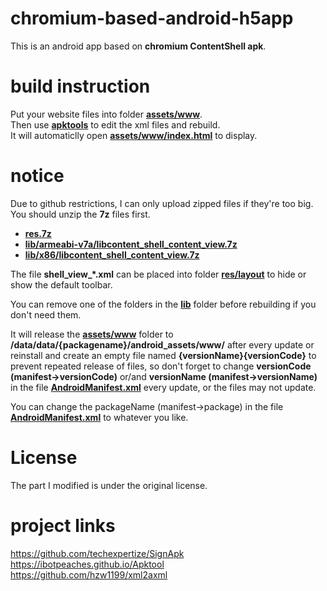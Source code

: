 # chromium-based-android-h5app

This is an android app based on **chromium ContentShell apk**.   

# build instruction
Put your website files into folder [**assets/www**](ContentShell_project/assets/www).  
Then use [**apktools**](apktool) to edit the xml files and rebuild.  
It will automaticlly open [**assets/www/index.html**](ContentShell_project/assets/www/index.html) to display.  

# notice
Due to github restrictions, I can only upload zipped files if they're too big. You should unzip the **7z** files first.  
- [**res.7z**](ContentShell_project/res.7z)  
- [**lib/armeabi-v7a/libcontent_shell_content_view.7z**](ContentShell_project/lib/armeabi-v7a/libcontent_shell_content_view.7z)  
- [**lib/x86/libcontent_shell_content_view.7z**](ContentShell_project/lib/x86/libcontent_shell_content_view.7z.001)  

The file **shell_view_\*.xml** can be placed into folder [**res/layout**](ContentShell_project/res/layout) to hide or show the default toolbar.  

You can remove one of the folders in the [**lib**](ContentShell_project/lib) folder before rebuilding if you don't need them.  

It will release the [**assets/www**](ContentShell_project/assets/www) folder to **/data/data/{packagename}/android_assets/www/** after every update or reinstall and create an empty file named **{versionName}{versionCode}** to prevent repeated release of files, so don't forget to change **versionCode (manifest->versionCode)** or/and **versionName (manifest->versionName)** in the file [**AndroidManifest.xml**](ContentShell_project/AndroidManifest.xml) every update, or the files may not update.  

You can change the packageName (manifest->package) in the file [**AndroidManifest.xml**](ContentShell_project/AndroidManifest.xml) to whatever you like.

# License  

The part I modified is under the original license.  

# project links  
https://github.com/techexpertize/SignApk  
https://ibotpeaches.github.io/Apktool  
https://github.com/hzw1199/xml2axml  
